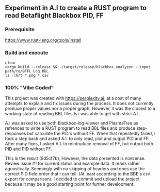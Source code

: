 ## Experiment in A.I to create a RUST program to read Betaflight Blackbox PID, FF

### Prerequisite

https://www.rust-lang.org/tools/install

### Build and execute

```shell
clear
cargo build --release && ./target/release/blackbox_analyzer --input path/to/BTFL_Log.BBL
ls -lhrt *.png *.csv
```

### 100% "Vibe Coded"

This project was created with https://perplexity.ai, at a cost of many attempts to explain and fix issues during the process. It does not currently produce proper values nor a proper graph; However, it was the closest to a working state of reading BBL files Is i was able to get with strict A.I.

A.I was asked to use both Blackbox-log-viewer and PlasmaTree as refrences to write a RUST program to read BBL files and produce step-responses but calculate the PID's without FF.  When that repeatedly failed, I took a step back and asked A.I. to only read, plot and output PID and FF.  After many fixes, I asked A.I. to reintruduce removal of FF, but output both PID and PID without FF.

This is the result (9d5cf7b); However, the data presented is nonsense. Review issue #1 for current status and example data. It reads rather agnostically. Seemingly with no skipping of headers and does use the correct PID field order that I can tell. (At least according to the BBE's csv export for comparison). I decided to commit and upload the project because it may be a good starting point for further development.
